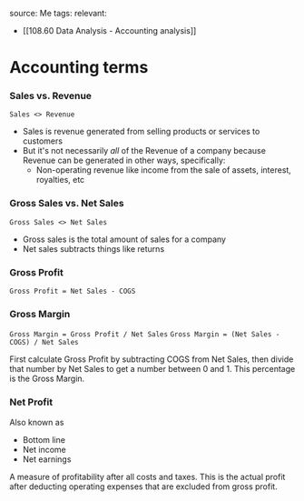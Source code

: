 source: Me
tags: 
relevant: 
- [[108.60 Data Analysis - Accounting analysis]]

# Accounting terms

### Sales vs. Revenue
`Sales <> Revenue`
- Sales is revenue generated from selling products or services to customers
- But it's not necessarily _all_ of the Revenue of a company because Revenue can be generated in other ways, specifically:
    - Non-operating revenue like income from the sale of assets, interest, royalties, etc

### Gross Sales vs. Net Sales
`Gross Sales <> Net Sales`
- Gross sales is the total amount of sales for a company
- Net sales subtracts things like returns

### Gross Profit
`Gross Profit = Net Sales - COGS`

### Gross Margin
`Gross Margin = Gross Profit / Net Sales`
`Gross Margin = (Net Sales - COGS) / Net Sales`

First calculate Gross Profit by subtracting COGS from Net Sales, then divide that number by Net Sales to get a number between 0 and 1. This percentage is the Gross Margin.

### Net Profit
Also known as
- Bottom line
- Net income
- Net earnings

A measure of profitability after all costs and taxes. This is the actual profit after deducting operating expenses that are excluded from gross profit.
